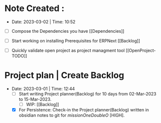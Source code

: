 # Note Created : 
- Date: 2023-03-02 | Time: 10:52 

- [ ] Compose the Dependencies you have [[Dependencies]]
- [ ] Start working on installing Prerequisites for ERPNext [[Backlog]]
- [ ] Quickly validate open project as project managment tool [[OpenProject-TODO]]


# Project plan |  Create Backlog
- Date: 2023-03-01 | Time: 12:44 
	- [ ] Start writing Project planner(Backlog) for 10 days from 02-Mar-2023 to 15-Mar-2023.
		- [ ] WIP: [[Backlog]]
	- [x] For Persistence: Check-in the Project planner(Backlog) written in obsidian notes to git for *missionOneDoubleO* [HIGH].
